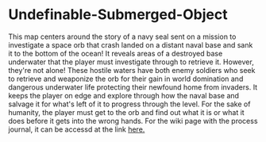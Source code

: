 # Undefinable-Submerged-Object
This map centers around the story of a navy seal sent on a mission to investigate a space orb that crash landed on a distant naval base and sank it to the bottom of the ocean!
It reveals areas of a destroyed base underwater that the player must investigate through to retrieve it. However, they're not alone! These hostile waters have both enemy soldiers who seek to retrieve and weaponize the orb for their gain in world domination and dangerous underwater life protecting their newfound home from invaders. It keeps the player on edge and explore through how the naval base and salvage it for what's left of it to progress through the level. For the sake of humanity, the player must get to the orb and find out what it is or what it does before it gets into the wrong hands. For the wiki page with the process journal, it can be accessd at the link [here.](https://github.com/Kratosflare/Undefinable-Submerged-Object/wiki)
